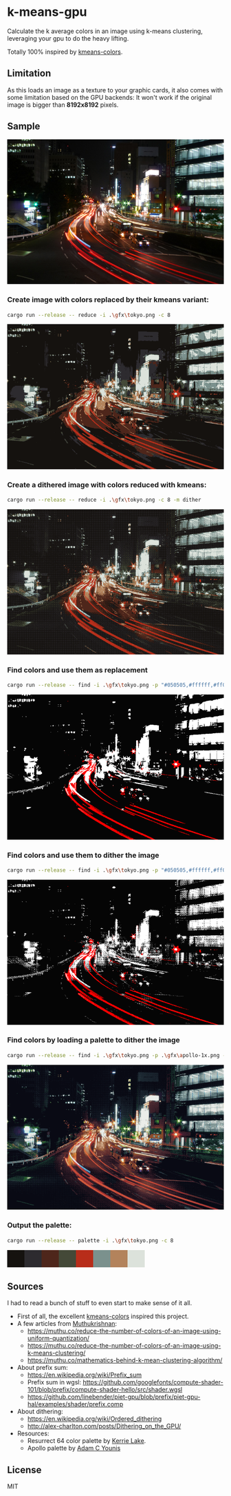 # k-means-gpu

Calculate the k average colors in an image using k-means clustering, leveraging your gpu to do the heavy lifting.

Totally 100% inspired by [kmeans-colors](https://github.com/okaneco/kmeans-colors).

## Limitation

As this loads an image as a texture to your graphic cards, it also comes with some limitation based on the GPU backends: It won't work if the original image is bigger than **8192x8192** pixels.

## Sample

![Tokyo](gfx/tokyo.png)

### Create image with colors replaced by their kmeans variant:

```sh
cargo run --release -- reduce -i .\gfx\tokyo.png -c 8
```

![Tokyo with k=8](gfx/tokyo-reduce-c8-replace.png)

### Create a dithered image with colors reduced with kmeans:

```sh
cargo run --release -- reduce -i .\gfx\tokyo.png -c 8 -m dither
```

![Tokyo with k=8](gfx/tokyo-reduce-c8-dither.png)

### Find colors and use them as replacement

```sh
cargo run --release -- find -i .\gfx\tokyo.png -p "#050505,#ffffff,#ff0000"
```

![Tokyo with looked up colors](gfx/tokyo-find-replace-dark-white-red.png)

### Find colors and use them to dither the image

```sh
cargo run --release -- find -i .\gfx\tokyo.png -p "#050505,#ffffff,#ff0000" -m dither
```

![Tokyo with looked up colors](gfx/tokyo-find-dither-dark-white-red.png)

### Find colors by loading a palette to dither the image

```sh
cargo run --release -- find -i .\gfx\tokyo.png -p .\gfx\apollo-1x.png -m dither
```

![Tokyo with looked up colors](gfx/tokyo-find-dither-apollo.png)

### Output the palette:

```sh
cargo run --release -- palette -i .\gfx\tokyo.png -c 8
```

![Tokyo palette with c=8](gfx/tokyo-palette-c8.png)

## Sources

I had to read a bunch of stuff to even start to make sense of it all.
* First of all, the excellent [kmeans-colors](https://github.com/okaneco/kmeans-colors) inspired this project.
* A few articles from [Muthukrishnan](https://muthu.co/):
  + https://muthu.co/reduce-the-number-of-colors-of-an-image-using-uniform-quantization/
  + https://muthu.co/reduce-the-number-of-colors-of-an-image-using-k-means-clustering/
  + https://muthu.co/mathematics-behind-k-mean-clustering-algorithm/
* About prefix sum:
  + https://en.wikipedia.org/wiki/Prefix_sum
  + Prefix sum in wgsl: https://github.com/googlefonts/compute-shader-101/blob/prefix/compute-shader-hello/src/shader.wgsl
  + https://github.com/linebender/piet-gpu/blob/prefix/piet-gpu-hal/examples/shader/prefix.comp
* About dithering:
  + https://en.wikipedia.org/wiki/Ordered_dithering
  + http://alex-charlton.com/posts/Dithering_on_the_GPU/
* Resources:
  + Resurrect 64 color palette by [Kerrie Lake](https://lospec.com/kerrielake).
  + Apollo palette by [Adam C Younis](https://lospec.com/adamcyounis)

## License

MIT

